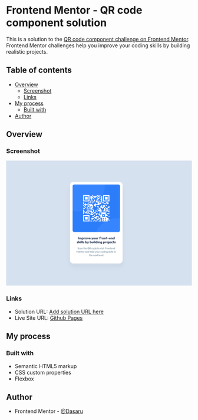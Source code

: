 # Frontend Mentor - QR code component solution

This is a solution to the [QR code component challenge on Frontend Mentor](https://www.frontendmentor.io/challenges/qr-code-component-iux_sIO_H). Frontend Mentor challenges help you improve your coding skills by building realistic projects. 

## Table of contents

- [Overview](#overview)
  - [Screenshot](#screenshot)
  - [Links](#links)
- [My process](#my-process)
  - [Built with](#built-with)
- [Author](#author)

## Overview

### Screenshot

![](./screenshot.png)

### Links

- Solution URL: [Add solution URL here](https://your-solution-url.com)
- Live Site URL: [Github Pages](https://dasaru.github.io/qr-code-component/)

## My process

### Built with

- Semantic HTML5 markup
- CSS custom properties
- Flexbox

## Author

- Frontend Mentor - [@Dasaru](https://www.frontendmentor.io/profile/dasaru)